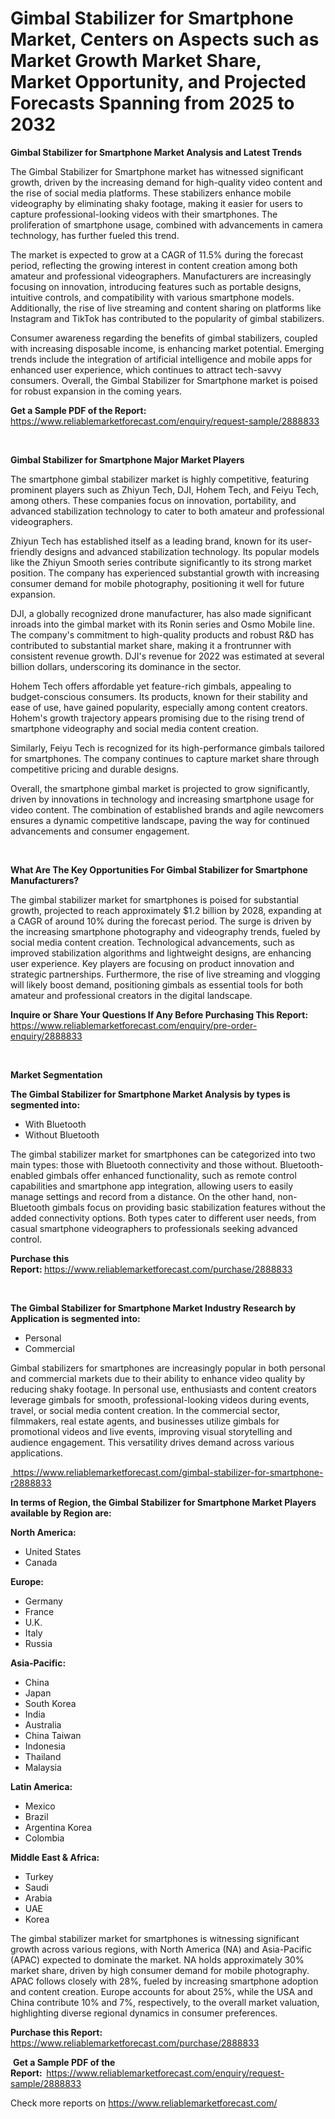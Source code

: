 <p><h1>Gimbal Stabilizer for Smartphone Market, Centers on Aspects such as Market Growth Market Share, Market Opportunity, and Projected Forecasts Spanning from 2025 to 2032</h1></p><p><strong>Gimbal Stabilizer for Smartphone Market Analysis and Latest Trends</strong></p>
<p><p>The Gimbal Stabilizer for Smartphone market has witnessed significant growth, driven by the increasing demand for high-quality video content and the rise of social media platforms. These stabilizers enhance mobile videography by eliminating shaky footage, making it easier for users to capture professional-looking videos with their smartphones. The proliferation of smartphone usage, combined with advancements in camera technology, has further fueled this trend.</p><p>The market is expected to grow at a CAGR of 11.5% during the forecast period, reflecting the growing interest in content creation among both amateur and professional videographers. Manufacturers are increasingly focusing on innovation, introducing features such as portable designs, intuitive controls, and compatibility with various smartphone models. Additionally, the rise of live streaming and content sharing on platforms like Instagram and TikTok has contributed to the popularity of gimbal stabilizers.</p><p>Consumer awareness regarding the benefits of gimbal stabilizers, coupled with increasing disposable income, is enhancing market potential. Emerging trends include the integration of artificial intelligence and mobile apps for enhanced user experience, which continues to attract tech-savvy consumers. Overall, the Gimbal Stabilizer for Smartphone market is poised for robust expansion in the coming years.</p></p>
<p><strong>Get a Sample PDF of the Report:&nbsp;</strong> <a href="https://www.reliablemarketforecast.com/enquiry/request-sample/2888833?utm_campaign=2308&utm_medium=2&utm_source=Github&utm_content=ia&utm_term=14032025&utm_id=gimbal-stabilizer-for-smartphone">https://www.reliablemarketforecast.com/enquiry/request-sample/2888833</a></p>
<p>&nbsp;</p>
<p><strong>Gimbal Stabilizer for Smartphone Major Market Players</strong></p>
<p><p>The smartphone gimbal stabilizer market is highly competitive, featuring prominent players such as Zhiyun Tech, DJI, Hohem Tech, and Feiyu Tech, among others. These companies focus on innovation, portability, and advanced stabilization technology to cater to both amateur and professional videographers.</p><p>Zhiyun Tech has established itself as a leading brand, known for its user-friendly designs and advanced stabilization technology. Its popular models like the Zhiyun Smooth series contribute significantly to its strong market position. The company has experienced substantial growth with increasing consumer demand for mobile photography, positioning it well for future expansion.</p><p>DJI, a globally recognized drone manufacturer, has also made significant inroads into the gimbal market with its Ronin series and Osmo Mobile line. The company's commitment to high-quality products and robust R&D has contributed to substantial market share, making it a frontrunner with consistent revenue growth. DJI's revenue for 2022 was estimated at several billion dollars, underscoring its dominance in the sector.</p><p>Hohem Tech offers affordable yet feature-rich gimbals, appealing to budget-conscious consumers. Its products, known for their stability and ease of use, have gained popularity, especially among content creators. Hohem's growth trajectory appears promising due to the rising trend of smartphone videography and social media content creation.</p><p>Similarly, Feiyu Tech is recognized for its high-performance gimbals tailored for smartphones. The company continues to capture market share through competitive pricing and durable designs.</p><p>Overall, the smartphone gimbal market is projected to grow significantly, driven by innovations in technology and increasing smartphone usage for video content. The combination of established brands and agile newcomers ensures a dynamic competitive landscape, paving the way for continued advancements and consumer engagement.</p></p>
<p>&nbsp;</p>
<p><strong>What Are The Key Opportunities For Gimbal Stabilizer for Smartphone Manufacturers?</strong></p>
<p><p>The gimbal stabilizer market for smartphones is poised for substantial growth, projected to reach approximately $1.2 billion by 2028, expanding at a CAGR of around 10% during the forecast period. The surge is driven by the increasing smartphone photography and videography trends, fueled by social media content creation. Technological advancements, such as improved stabilization algorithms and lightweight designs, are enhancing user experience. Key players are focusing on product innovation and strategic partnerships. Furthermore, the rise of live streaming and vlogging will likely boost demand, positioning gimbals as essential tools for both amateur and professional creators in the digital landscape.</p></p>
<p><strong>Inquire or Share Your Questions If Any Before Purchasing This Report:</strong> <a href="https://www.reliablemarketforecast.com/enquiry/pre-order-enquiry/2888833?utm_campaign=2308&utm_medium=2&utm_source=Github&utm_content=ia&utm_term=14032025&utm_id=gimbal-stabilizer-for-smartphone">https://www.reliablemarketforecast.com/enquiry/pre-order-enquiry/2888833</a></p>
<p>&nbsp;</p>
<p><strong>Market Segmentation</strong></p>
<p><strong>The Gimbal Stabilizer for Smartphone Market Analysis by types is segmented into:</strong></p>
<p><ul><li>With Bluetooth</li><li>Without Bluetooth</li></ul></p>
<p><p>The gimbal stabilizer market for smartphones can be categorized into two main types: those with Bluetooth connectivity and those without. Bluetooth-enabled gimbals offer enhanced functionality, such as remote control capabilities and smartphone app integration, allowing users to easily manage settings and record from a distance. On the other hand, non-Bluetooth gimbals focus on providing basic stabilization features without the added connectivity options. Both types cater to different user needs, from casual smartphone videographers to professionals seeking advanced control.</p></p>
<p><strong>Purchase this Report:&nbsp;</strong><a href="https://www.reliablemarketforecast.com/purchase/2888833?utm_campaign=2308&utm_medium=2&utm_source=Github&utm_content=ia&utm_term=14032025&utm_id=gimbal-stabilizer-for-smartphone">https://www.reliablemarketforecast.com/purchase/2888833</a></p>
<p>&nbsp;</p>
<p><strong>The Gimbal Stabilizer for Smartphone Market Industry Research by Application is segmented into:</strong></p>
<p><ul><li>Personal</li><li>Commercial</li></ul></p>
<p><p>Gimbal stabilizers for smartphones are increasingly popular in both personal and commercial markets due to their ability to enhance video quality by reducing shaky footage. In personal use, enthusiasts and content creators leverage gimbals for smooth, professional-looking videos during events, travel, or social media content creation. In the commercial sector, filmmakers, real estate agents, and businesses utilize gimbals for promotional videos and live events, improving visual storytelling and audience engagement. This versatility drives demand across various applications.</p></p>
<p><a href="https://www.reliablemarketforecast.com/gimbal-stabilizer-for-smartphone-r2888833?utm_campaign=2308&utm_medium=2&utm_source=Github&utm_content=ia&utm_term=14032025&utm_id=gimbal-stabilizer-for-smartphone">&nbsp;https://www.reliablemarketforecast.com/gimbal-stabilizer-for-smartphone-r2888833</a></p>
<p><strong>In terms of Region, the Gimbal Stabilizer for Smartphone Market Players available by Region are:</strong></p>
<p>
    <p> <strong> North America: </strong>
        <ul>
            <li>United States</li>
            <li>Canada</li>
        </ul>
        </p> 
    <p> <strong> Europe: </strong>
        <ul>
            <li>Germany</li>
            <li>France</li>
            <li>U.K.</li>
            <li>Italy</li>
            <li>Russia</li>
        </ul>
        </p> 
    <p> <strong> Asia-Pacific: </strong>
        <ul>
            <li>China</li>
            <li>Japan</li>
            <li>South Korea</li>
            <li>India</li>
            <li>Australia</li>
            <li>China Taiwan</li>
            <li>Indonesia</li>
            <li>Thailand</li>
            <li>Malaysia</li>
        </ul>
        </p> 
    <p> <strong> Latin America: </strong>
        <ul>
            <li>Mexico</li>
            <li>Brazil</li>
            <li>Argentina Korea</li>
            <li>Colombia</li>
        </ul>
        </p> 
    <p> <strong> Middle East & Africa: </strong>
        <ul>
            <li>Turkey</li>
            <li>Saudi</li>
            <li>Arabia</li>
            <li>UAE</li>
            <li>Korea</li>
        </ul>
    </p>
    </p>
<p><p>The gimbal stabilizer market for smartphones is witnessing significant growth across various regions, with North America (NA) and Asia-Pacific (APAC) expected to dominate the market. NA holds approximately 30% market share, driven by high consumer demand for mobile photography. APAC follows closely with 28%, fueled by increasing smartphone adoption and content creation. Europe accounts for about 25%, while the USA and China contribute 10% and 7%, respectively, to the overall market valuation, highlighting diverse regional dynamics in consumer preferences.</p></p>
<p><strong>Purchase this Report: </strong><a href="https://www.reliablemarketforecast.com/purchase/2888833?utm_campaign=2308&utm_medium=2&utm_source=Github&utm_content=ia&utm_term=14032025&utm_id=gimbal-stabilizer-for-smartphone">https://www.reliablemarketforecast.com/purchase/2888833</a></p>
<p>&nbsp;<strong>Get a Sample PDF of the Report:&nbsp;&nbsp;</strong><a href="https://www.reliablemarketforecast.com/enquiry/request-sample/2888833?utm_campaign=2308&utm_medium=2&utm_source=Github&utm_content=ia&utm_term=14032025&utm_id=gimbal-stabilizer-for-smartphone">https://www.reliablemarketforecast.com/enquiry/request-sample/2888833</a></p>
<p><strong></strong></p>
<p>Check more reports on <a href="https://www.reliablemarketforecast.com/?utm_campaign=2308&utm_medium=2&utm_source=Github&utm_content=ia&utm_term=14032025&utm_id=gimbal-stabilizer-for-smartphone">https://www.reliablemarketforecast.com/</a></p>